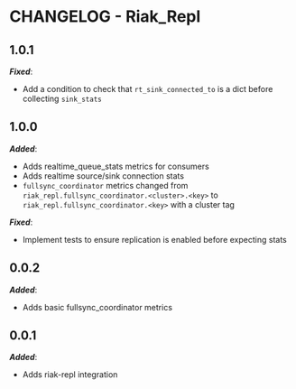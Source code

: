 # CHANGELOG - Riak_Repl

## 1.0.1

***Fixed***:

* Add a condition to check that `rt_sink_connected_to` is a dict before collecting `sink_stats`

## 1.0.0

***Added***:

* Adds realtime_queue_stats metrics for consumers
* Adds realtime source/sink connection stats
* `fullsync_coordinator` metrics changed from `riak_repl.fullsync_coordinator.<cluster>.<key>` to `riak_repl.fullsync_coordinator.<key>` with a cluster tag

***Fixed***:

* Implement tests to ensure replication is enabled before expecting stats

## 0.0.2

***Added***:

* Adds basic fullsync_coordinator metrics

## 0.0.1

***Added***:

* Adds riak-repl integration
